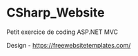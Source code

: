 # CSharp_Website

Petit exercice de coding ASP.NET MVC


Design - https://freewebsitetemplates.com/
